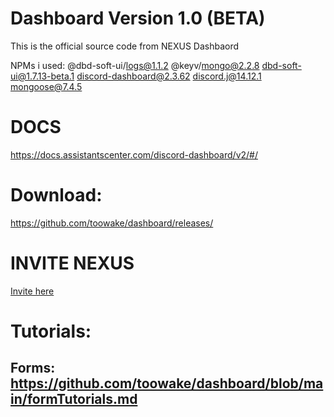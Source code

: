 # Dashboard Version 1.0 (BETA)
This is the official source code from NEXUS Dashbaord

NPMs i used:
@dbd-soft-ui/logs@1.1.2
@keyv/mongo@2.2.8
dbd-soft-ui@1.7.13-beta.1
discord-dashboard@2.3.62
discord.j@14.12.1
mongoose@7.4.5

# DOCS
https://docs.assistantscenter.com/discord-dashboard/v2/#/

# Download:
https://github.com/toowake/dashboard/releases/

# INVITE NEXUS
[Invite here](https://discord.com/api/oauth2/authorize?client_id=1046468420037787720&permissions=8&scope=bot%20applications.commands)

# Tutorials:
## Forms: https://github.com/toowake/dashboard/blob/main/formTutorials.md

